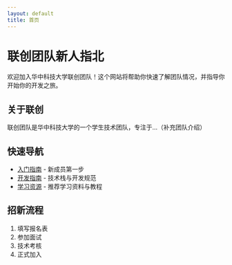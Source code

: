 ```yaml
---
layout: default
title: 首页
---
```


# 联创团队新人指北

欢迎加入华中科技大学联创团队！这个网站将帮助你快速了解团队情况，并指导你开始你的开发之旅。

## 关于联创

联创团队是华中科技大学的一个学生技术团队，专注于...（补充团队介绍）

## 快速导航

- [入门指南](/docs/getting-started) - 新成员第一步
- [开发指南](/docs/docs/dev.md) - 技术栈与开发规范
- [学习资源](/docs/resources) - 推荐学习资料与教程

## 招新流程

1. 填写报名表
2. 参加面试
3. 技术考核
4. 正式加入

